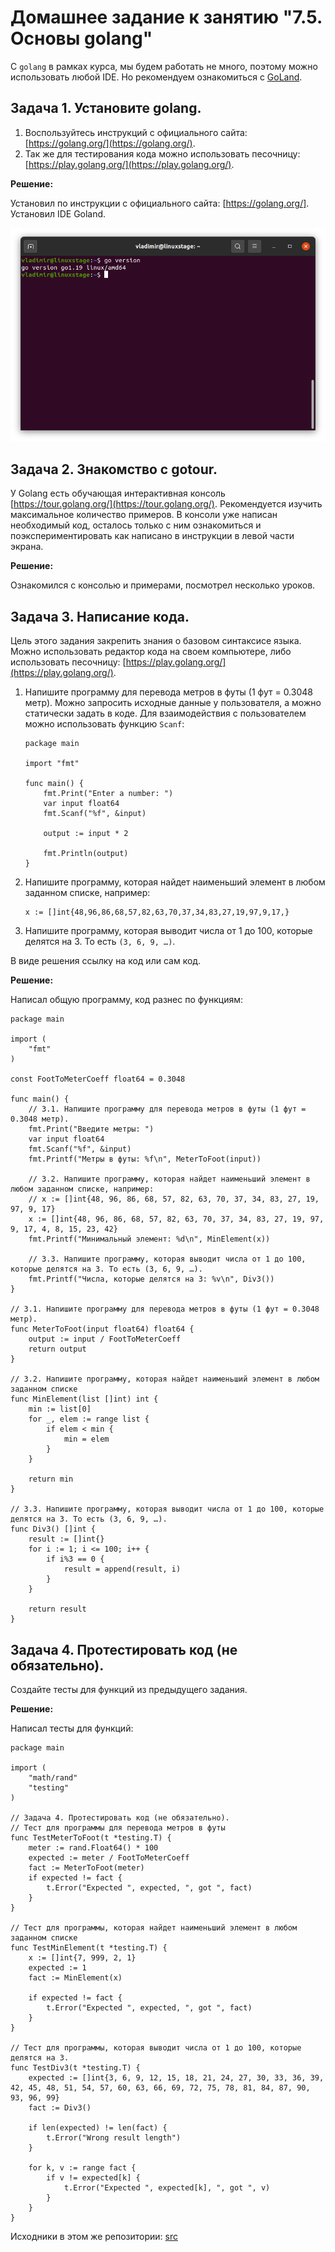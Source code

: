 # Домашнее задание к занятию "7.5. Основы golang"

С `golang` в рамках курса, мы будем работать не много, поэтому можно использовать любой IDE. 
Но рекомендуем ознакомиться с [GoLand](https://www.jetbrains.com/ru-ru/go/).  

## Задача 1. Установите golang.
1. Воспользуйтесь инструкций с официального сайта: [https://golang.org/](https://golang.org/).
2. Так же для тестирования кода можно использовать песочницу: [https://play.golang.org/](https://play.golang.org/).

**Решение:**

Установил по инструкции с официального сайта: [https://golang.org/]. Установил IDE Goland.

![](img/img1.png)

## Задача 2. Знакомство с gotour.
У Golang есть обучающая интерактивная консоль [https://tour.golang.org/](https://tour.golang.org/). 
Рекомендуется изучить максимальное количество примеров. В консоли уже написан необходимый код, 
осталось только с ним ознакомиться и поэкспериментировать как написано в инструкции в левой части экрана.  

**Решение:**

Ознакомился с консолью и примерами, посмотрел несколько уроков.

## Задача 3. Написание кода. 
Цель этого задания закрепить знания о базовом синтаксисе языка. Можно использовать редактор кода 
на своем компьютере, либо использовать песочницу: [https://play.golang.org/](https://play.golang.org/).

1. Напишите программу для перевода метров в футы (1 фут = 0.3048 метр). Можно запросить исходные данные 
у пользователя, а можно статически задать в коде.
    Для взаимодействия с пользователем можно использовать функцию `Scanf`:
    ```
    package main
    
    import "fmt"
    
    func main() {
        fmt.Print("Enter a number: ")
        var input float64
        fmt.Scanf("%f", &input)
    
        output := input * 2
    
        fmt.Println(output)    
    }
    ```
 
1. Напишите программу, которая найдет наименьший элемент в любом заданном списке, например:
    ```
    x := []int{48,96,86,68,57,82,63,70,37,34,83,27,19,97,9,17,}
    ```
1. Напишите программу, которая выводит числа от 1 до 100, которые делятся на 3. То есть `(3, 6, 9, …)`.

В виде решения ссылку на код или сам код. 

**Решение:**

Написал общую программу, код разнес по функциям:

```
package main

import (
	"fmt"
)

const FootToMeterCoeff float64 = 0.3048

func main() {
	// 3.1. Напишите программу для перевода метров в футы (1 фут = 0.3048 метр).
	fmt.Print("Введите метры: ")
	var input float64
	fmt.Scanf("%f", &input)
	fmt.Printf("Метры в футы: %f\n", MeterToFoot(input))

	// 3.2. Напишите программу, которая найдет наименьший элемент в любом заданном списке, например:
	// x := []int{48, 96, 86, 68, 57, 82, 63, 70, 37, 34, 83, 27, 19, 97, 9, 17}
	x := []int{48, 96, 86, 68, 57, 82, 63, 70, 37, 34, 83, 27, 19, 97, 9, 17, 4, 8, 15, 23, 42}
	fmt.Printf("Минимальный элемент: %d\n", MinElement(x))

	// 3.3. Напишите программу, которая выводит числа от 1 до 100, которые делятся на 3. То есть (3, 6, 9, …).
	fmt.Printf("Числа, которые делятся на 3: %v\n", Div3())
}

// 3.1. Напишите программу для перевода метров в футы (1 фут = 0.3048 метр).
func MeterToFoot(input float64) float64 {
	output := input / FootToMeterCoeff
	return output
}

// 3.2. Напишите программу, которая найдет наименьший элемент в любом заданном списке
func MinElement(list []int) int {
	min := list[0]
	for _, elem := range list {
		if elem < min {
			min = elem
		}
	}

	return min
}

// 3.3. Напишите программу, которая выводит числа от 1 до 100, которые делятся на 3. То есть (3, 6, 9, …).
func Div3() []int {
	result := []int{}
	for i := 1; i <= 100; i++ {
		if i%3 == 0 {
			result = append(result, i)
		}
	}

	return result
}
```

## Задача 4. Протестировать код (не обязательно).

Создайте тесты для функций из предыдущего задания. 

**Решение:**

Написал тесты для функций:

```
package main

import (
	"math/rand"
	"testing"
)

// Задача 4. Протестировать код (не обязательно).
// Тест для программы для перевода метров в футы
func TestMeterToFoot(t *testing.T) {
	meter := rand.Float64() * 100
	expected := meter / FootToMeterCoeff
	fact := MeterToFoot(meter)
	if expected != fact {
		t.Error("Expected ", expected, ", got ", fact)
	}
}

// Тест для программы, которая найдет наименьший элемент в любом заданном списке
func TestMinElement(t *testing.T) {
	x := []int{7, 999, 2, 1}
	expected := 1
	fact := MinElement(x)

	if expected != fact {
		t.Error("Expected ", expected, ", got ", fact)
	}
}

// Тест для программы, которая выводит числа от 1 до 100, которые делятся на 3.
func TestDiv3(t *testing.T) {
	expected := []int{3, 6, 9, 12, 15, 18, 21, 24, 27, 30, 33, 36, 39, 42, 45, 48, 51, 54, 57, 60, 63, 66, 69, 72, 75, 78, 81, 84, 87, 90, 93, 96, 99}
	fact := Div3()

	if len(expected) != len(fact) {
		t.Error("Wrong result length")
	}

	for k, v := range fact {
		if v != expected[k] {
			t.Error("Expected ", expected[k], ", got ", v)
		}
	}
}
```

Исходники в этом же репозитории: [src](./src)

